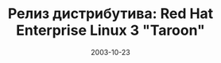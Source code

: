---
layout: post
title: "Релиз дистрибутива: Red Hat Enterprise Linux 3 \"Taroon\""
date: 2003-10-23   
---